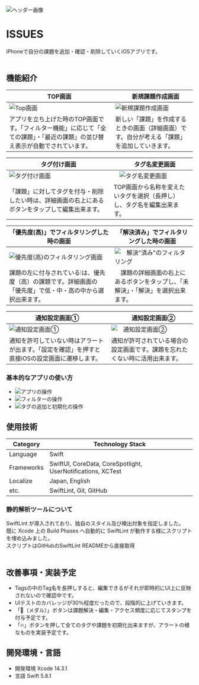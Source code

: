 ![ヘッダー画像](https://user-images.githubusercontent.com/92074465/284128998-cbe612ac-ae31-472e-ba47-ac6a3db4b472.png)
<br />

# ISSUES
iPhoneで自分の課題を追加・確認・削除していくiOSアプリです。<br />
<br />

## 機能紹介
| TOP画面 |　新規課題作成画面|
| ----- | ----- |
| ![Top画面](https://github.com/Taisei-Shinoda/MyPortfolio/assets/92074465/cce2f62f-c7ea-488c-9754-a4eed5f98825) | ![新規課題作成画面](https://user-images.githubusercontent.com/92074465/284142996-73c7a09a-5539-4754-ab8c-b1616f556c26.png) |
| アプリを立ち上げた時のTOP画面です。「フィルター機能」に応じて「全ての課題」・「最近の課題」の並び替え表示が自動でされています。 | 新しい「課題」を作成するときの画面（詳細画面）です。自分が考える「課題」を追加していきます。|

| タグ付け画面 |　タグ名変更画面 |
| ----- | ----- |
| ![タグ付け画面](https://github.com/Taisei-Shinoda/MyPortfolio/assets/92074465/077d8dc4-b3a2-440e-8b94-8ef8f2212484) |　![タグ名変更画面](https://github.com/Taisei-Shinoda/MyPortfolio/assets/92074465/237c254b-5173-464d-a693-6b2044ab5868) | 
| 「課題」に対してタグを付与・削除したい時は、詳細画面の右上にあるボタンをタップして編集出来ます。 | TOP画面から名称を変えたいタグを選択（長押し）し、タグ名を編集出来ます。 |

| 「優先度(高)」でフィルタリングした時の画面 | 「解決済み」でフィルタリングした時の画面 |
| ----- | ----- |
| ![優先度(高)のフィルタリング画面](https://github.com/Taisei-Shinoda/MyPortfolio/assets/92074465/670e8570-25ee-49e9-95a6-7eb8217b3cd6) | ![　解決"済み"のフィルタリング](https://github.com/Taisei-Shinoda/MyPortfolio/assets/92074465/60af328c-aadb-4a1f-8022-ce24457b3966) |
| 課題の左に付与されている❕は、優先度（高）の課題です。詳細画面の「優先度」で低・中・高の中から選択出来ます。|　課題の詳細画面の右上にあるボタンをタップし、「未解決」・「解決」を選択出来ます。 |

| 通知設定画面① |　通知設定画面② |
| ----- | ----- |
| ![通知設定画面①](https://github.com/Taisei-Shinoda/MyPortfolio/assets/92074465/49dc2f08-1621-45af-b958-0ab103e02b71)　 | ![　通知設定画面②](https://github.com/Taisei-Shinoda/MyPortfolio/assets/92074465/cca15f13-d9d6-40e0-8668-75aec013d949) |
| 通知を許可していない時はアラートが出ます。「設定を確認」を押すと直接iOSの設定画面に遷移します。| 通知が許可されている場合の設定画面です。課題を忘れたくない時に活用出来ます。|

### 基本的なアプリの使い方
- ![アプリの操作](https://github.com/Taisei-Shinoda/MyPortfolio/assets/92074465/b3e0951b-dfd7-4e57-89a3-64c6a8c04e55)
- ![フィルターの操作](https://github.com/Taisei-Shinoda/MyPortfolio/assets/92074465/58bce4c1-26aa-450a-a6f5-b0444658acf9)
- ![タグの追加と初期化の操作](https://github.com/Taisei-Shinoda/MyPortfolio/assets/92074465/f92a5ba8-457f-468f-b2a0-d11051a06b4d)


## 使用技術
| Category          | Technology Stack                                             |
| ----------------- | --------------------------------------------------           |
| Language          | Swift                                                        |
| Frameworks        | SwiftUI, CoreData, CoreSpotlight, UserNotifications, XCTest  | 
| Localize          | Japan, English                                               |
| etc.              | SwiftLint, Git, GitHub                                       |

### 静的解析ツールについて
SwiftLint が導入されており、独自のスタイル及び検出対象を指定しました。<br />
既に Xcode 上の Build Phases へ自動的に SwiftLint が動作する様にスクリプトを埋め込みました。<br />
スクリプトはGitHubのSwiftLint READMEから直接取得<br />
<br />


## 改善事項・実装予定
- Tagsの中のTag名を長押しすると、編集できるがそれが即時的にUI上に反映されないので確認中です。
- UIテストのカバレッジが30％程度だったので、段階的に上げていきます。
- 「🏅（メダル）」ボタンは課題解決・編集・アクセス頻度に応じてスタンプを付与予定です。
- 「🔥」ボタンを押して全てのタグや課題を初期化出来ますが、アラートの様なものを実装予定です。


## 開発環境・言語
- 開発環境
Xcode 14.3.1
- 言語
Swift 5.8.1


